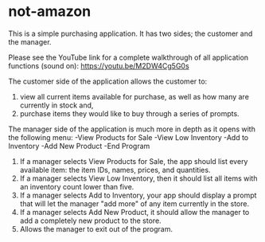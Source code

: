 # not-amazon
This is a simple purchasing application.  It has two sides; the customer and the manager.  

Please see the YouTube link for a complete walkthrough of all application functions (sound on): https://youtu.be/M2DW4Cg5G0s 

The customer side of the application allows the customer to:
1) view all current items available for purchase, as well as how many are currently in stock and,
2) purchase items they would like to buy through a series of prompts.

The manager side of the application is much more in depth as it opens with the following menu:
-View Products for Sale
-View Low Inventory
-Add to Inventory
-Add New Product
-End Program

1) If a manager selects View Products for Sale, the app should list every available item: the item IDs, names, prices, and quantities.
2) If a manager selects View Low Inventory, then it should list all items with an inventory count lower than five.
3) If a manager selects Add to Inventory, your app should display a prompt that will let the manager "add more" of any item currently in the store.
4) If a manager selects Add New Product, it should allow the manager to add a completely new product to the store.
5) Allows the manager to exit out of the program.
